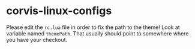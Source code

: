 corvis-linux-configs
====================


Please edit the `rc.lua` file in order to fix the path to the theme! Look at variable named `themePath`. That usually should point to somewhere where you have your checkout. 
